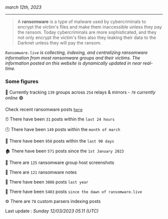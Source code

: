 _march 12th, 2023_

---

> A **ransomware** is a type of malware used by cybercriminals to encrypt the victim's files and make them inaccessible unless they pay the ransom. Today cybercriminals are more sophisticated, and they not only encrypt the victim's files also they leaking their data to the Darknet unless they will pay the ransom.


_`Ransomware.live` is collecting, indexing, and centralizing ransomware information from most ransomware groups and their victims. The information posted on this website is dynamically updated in near real-time._

### Some figures 

🔎 Currently tracking `139` groups across `254` relays & mirrors - _`76` currently online_ 🟢

Check recent ransomware posts [`here`](recentposts.md)


⏰ There have been `31` posts within the `last 24 hours`

🕓 There have been `149` posts within the `month of march`

📅 There have been `950` posts within the `last 90 days`

🏚 There have been `571` posts since the `1st January 2023`

📸 There are `125` ransomware group host screenshots

📝 There are `121` ransomware notes

🚀 There have been `3086` posts `last year`

🐣 There have been `5403` posts `since the dawn of ransomware.live`

⚙️ There are `78` custom parsers indexing posts



Last update : _Sunday 12/03/2023 05.11 (UTC)_

